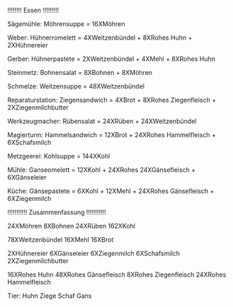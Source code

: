 !!!!!!!! Essen !!!!!!!!!

Sägemühle:
Möhrensuppe = 16XMöhren

Weber:
Hühnerromelett = 4XWeitzenbündel + 8XRohes Huhn + 2XHühnereier

Gerber:
Hühnerpastete = 2XWeitzenbündel + 4XMehl + 8XRohes Huhn

Steinmetz:
Bohnensalat = 8XBohnen + 8XMöhren

Schmelze:
Weitzensuppe = 48XWeitzenbündel

Reparaturstation:
Ziegensandwich = 4XBrot + 8XRohes Ziegenfleisch + 2XZiegenmilchbutter

Werkzeugmacher:
Rübensalat = 24XRüben + 24XWeitzenbündel

Magierturm:
Hammelsandwich = 12XBrot + 24XRohes Hammelfleisch + 6XSchafsmilch

Metzgeerei:
Kohlsuppe = 144XKohl

Mühle:
Ganseomelett = 12XKohl + 24XRohes 24XGänsefleisch + 6XGänseleier

Küche:
Gänsepastete = 6XKohl + 12XMehl + 24XRohes Gänsefleisch + 6XZiegenmilch

!!!!!!!!!!! Zusammenfassung !!!!!!!!!!!

24XMöhren
8XBohnen
24XRüben
162XKohl

78XWeitzenbündel
16XMehl
16XBrot

2XHühnereier
6XGänseleier
6XZiegenmilch
6XSchafsmilch
2XZiegenmilchbutter

16XRohes Huhn
48XRohes Gänsefleisch
8XRohes Ziegenfleisch
24XRohes Hammelfleisch

Tier:
Huhn
Ziege
Schaf
Gans
